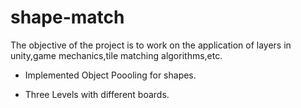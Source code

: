 # shape-match
The objective of the project is to work on the application of layers in unity,game mechanics,tile matching algorithms,etc.

* Implemented Object Poooling for shapes.

* Three Levels with different boards.
